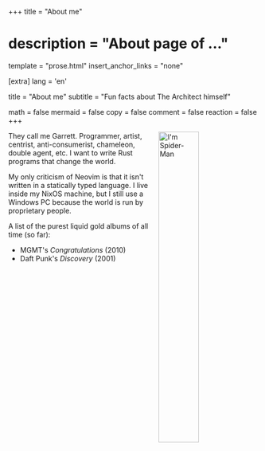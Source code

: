 +++
title = "About me"
# description = "About page of ..."
template = "prose.html"
insert_anchor_links = "none"

[extra]
lang = 'en'

title = "About me"
subtitle = "Fun facts about The Architect himself"

math = false
mermaid = false
copy = false
comment = false
reaction = false
+++

<img
  alt="I'm Spider-Man"
  src="/image/dreamland.jpg"
  style="width: 40%; float: right; padding-left: 2%"
/>

They call me Garrett. Programmer, artist, centrist, anti-consumerist, chameleon, double agent, etc. I want to write Rust programs that change the world.

My only criticism of Neovim is that it isn't written in a statically typed language. I live inside my NixOS machine, but I still use a Windows PC because the world is run by proprietary people.

A list of the purest liquid gold albums of all time (so far):

+ MGMT's _Congratulations_ (2010)
+ Daft Punk's _Discovery_ (2001)
